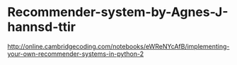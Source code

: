 # Recommender-system-by-Agnes-J-hannsd-ttir
http://online.cambridgecoding.com/notebooks/eWReNYcAfB/implementing-your-own-recommender-systems-in-python-2
